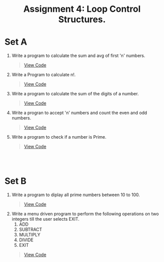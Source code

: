 <h1 align = "center"></h1>
<h1 align = "center">Assignment 4: Loop Control Structures.</h1>
<h1 align = "left">Set A</h1>

1. Write a program to calculate the sum and avg of first 'n' numbers.
    > [View Code](Set_A/Q1.c)
2. Write a Program to calculate n!.
    > [View Code](Set_A/Q2.c)
3. Write a program to calculate the sum of the digits of a number.
    > [View Code](Set_A/Q3.c)
4. Write a progran to accept 'n' numbers and count the even and odd numbers.
    > [View Code](Set_A/Q4.c)
5. Write a program to check if a number is Prime.
    > [View Code](Set_A/Q5.c)


<br>
<br>
<h1 align = "left"></h1>
<h1 align = "left">Set B</h1>

1. Write a program to diplay all prime numbers between 10 to 100.
    > [View Code](Set_B/Q1.c)
2. Write a menu driven program to perform the following operations on two integers till the user selects EXIT.
    1. ADD
    2. SUBTRACT
    3. MULTIPLY
    4. DIVIDE
    5. EXIT
    > [View Code](Set_B/Q2.c)